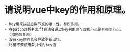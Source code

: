 

# 请说明vue中key的作用和原理。

    - key用来描述虚拟节点的唯一性，标识作用。
    - 在patch过程中diff算法会通过key判断两个虚拟节点是否相同节点。
      (相同则复用)
    - 没有key时可能会导致更新出错。
    - 尽量不要使用索引作为key值  

       
